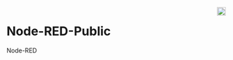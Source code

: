 <img align="right" src="https://visitor-badge.laobi.icu/badge?page_id=papercodeIN.Node-RED-Public" height="20" />

# Node-RED-Public
Node-RED
